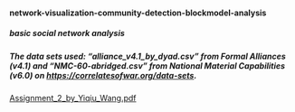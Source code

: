 #### network-visualization-community-detection-blockmodel-analysis

##### basic social network analysis
##### The data sets used: “alliance_v4.1_by_dyad.csv” from Formal Alliances (v4.1) and “NMC-60-abridged.csv” from National Material Capabilities (v6.0) on https://correlatesofwar.org/data-sets.

[Assignment_2_by_Yiqiu_Wang.pdf](https://github.com/Yiqiu-W/network-visualization-community-detection-blockmodel-analysis/files/14735719/Assignment_2_by_Yiqiu_Wang.pdf)
